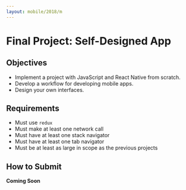 ```yaml
---
layout: mobile/2018/m
---
```


# Final Project: Self-Designed App

## Objectives

* Implement a project with JavaScript and React Native from scratch.
* Develop a workflow for developing mobile apps.
* Design your own interfaces.

## Requirements
- Must use `redux`
- Must make at least one network call
- Must have at least one stack navigator
- Must have at least one tab navigator
- Must be at least as large in scope as the previous projects

## How to Submit

__Coming Soon__
